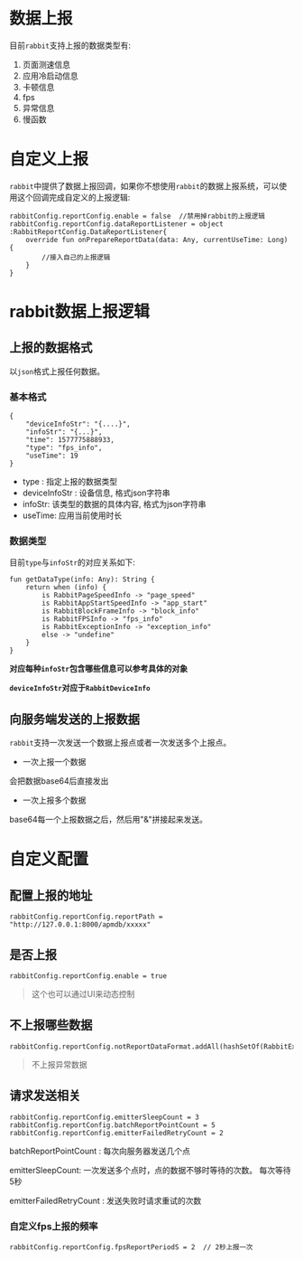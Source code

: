 # 数据上报

目前`rabbit`支持上报的数据类型有:

1. 页面测速信息
2. 应用冷启动信息
3. 卡顿信息
4. fps
5. 异常信息
6. 慢函数

# 自定义上报

`rabbit`中提供了数据上报回调，如果你不想使用`rabbit`的数据上报系统，可以使用这个回调完成自定义的上报逻辑:

```
rabbitConfig.reportConfig.enable = false  //禁用掉rabbit的上报逻辑
rabbitConfig.reportConfig.dataReportListener = object :RabbitReportConfig.DataReportListener{
    override fun onPrepareReportData(data: Any, currentUseTime: Long) {
        //接入自己的上报逻辑
    }
}
```

# rabbit数据上报逻辑

## 上报的数据格式

以`json`格式上报任何数据。

### 基本格式

```
{
    "deviceInfoStr": "{....}",
    "infoStr": "{...}",
    "time": 1577775888933,
    "type": "fps_info",
    "useTime": 19
}
```

- type : 指定上报的数据类型
- deviceInfoStr : 设备信息, 格式json字符串
- infoStr: 该类型的数据的具体内容, 格式为json字符串
- useTime: 应用当前使用时长

### 数据类型

目前`type`与`infoStr`的对应关系如下:

```
fun getDataType(info: Any): String {
    return when (info) {
        is RabbitPageSpeedInfo -> "page_speed"
        is RabbitAppStartSpeedInfo -> "app_start"
        is RabbitBlockFrameInfo -> "block_info"
        is RabbitFPSInfo -> "fps_info"
        is RabbitExceptionInfo -> "exception_info"
        else -> "undefine"
    }
}
```

**对应每种`infoStr`包含哪些信息可以参考具体的对象**

**`deviceInfoStr`对应于`RabbitDeviceInfo`**

## 向服务端发送的上报数据

`rabbit`支持一次发送一个数据上报点或者一次发送多个上报点。

- 一次上报一个数据

会把数据base64后直接发出

- 一次上报多个数据

base64每一个上报数据之后，然后用"&"拼接起来发送。

# 自定义配置

## 配置上报的地址

```
rabbitConfig.reportConfig.reportPath = "http://127.0.0.1:8000/apmdb/xxxxx"
```

## 是否上报

```
rabbitConfig.reportConfig.enable = true
```

>这个也可以通过UI来动态控制

## 不上报哪些数据

```
rabbitConfig.reportConfig.notReportDataFormat.addAll(hashSetOf(RabbitExceptionInfo::class.java))
```
>不上报异常数据

## 请求发送相关

```
rabbitConfig.reportConfig.emitterSleepCount = 3  
rabbitConfig.reportConfig.batchReportPointCount = 5
rabbitConfig.reportConfig.emitterFailedRetryCount = 2
```

batchReportPointCount : 每次向服务器发送几个点

emitterSleepCount: 一次发送多个点时，点的数据不够时等待的次数。 每次等待5秒

emitterFailedRetryCount : 发送失败时请求重试的次数

### 自定义fps上报的频率

```
rabbitConfig.reportConfig.fpsReportPeriodS = 2  // 2秒上报一次
```
